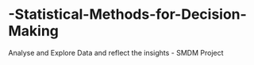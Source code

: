 # -Statistical-Methods-for-Decision-Making
Analyse and Explore Data and reflect the insights - SMDM Project
